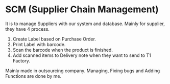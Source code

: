 # SCM (Supplier Chain Management)
It is to manage Suppliers with our system and database.
Mainly for supplier, they have 4 process.
1. Create Label based on Purchase Order.
2. Print Label with barcode.
3. Scan the barcode when the product is finished.
4. Add scanned items to Delivery note when they want to send to T1 Factory.

Mainly made in outsourcing company.
Managing, Fixing bugs and Adding Functions are done by me.
